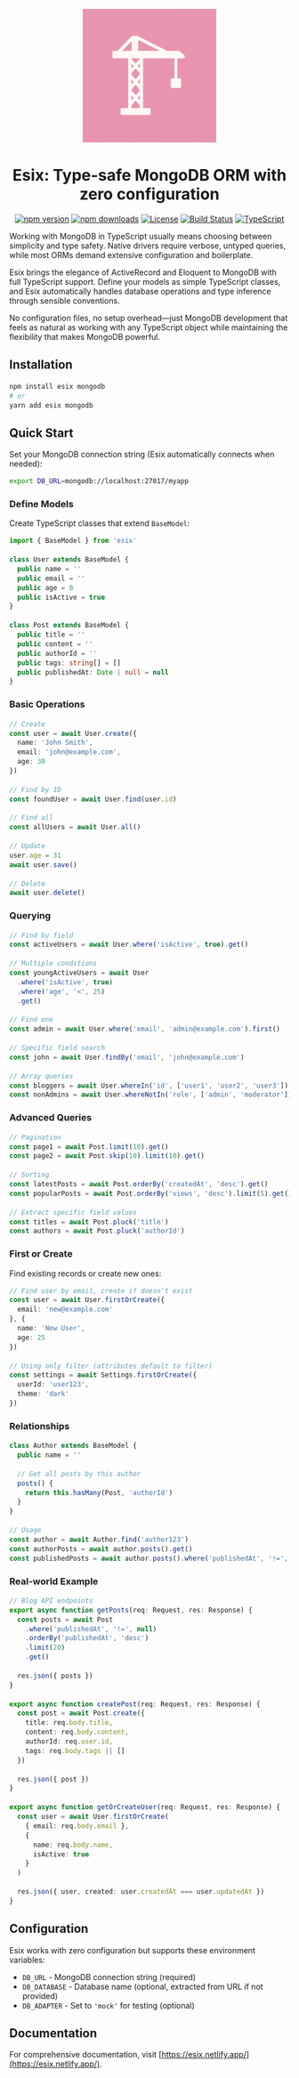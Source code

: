 <p align="center">
  <img alt="Esix" src="./logo.png" width="240px"/>
</p>

<h1 align="center">Esix: Type-safe MongoDB ORM with zero configuration</h1>

<p align="center">
  <a href="https://www.npmjs.com/package/esix"><img src="https://img.shields.io/npm/v/esix.svg" alt="npm version"></a>
  <a href="https://www.npmjs.com/package/esix"><img src="https://img.shields.io/npm/dm/esix.svg" alt="npm downloads"></a>
  <a href="https://github.com/Artmann/esix/blob/main/LICENSE"><img src="https://img.shields.io/github/license/Artmann/esix.svg" alt="License"></a>
  <a href="https://github.com/Artmann/esix/actions"><img src="https://img.shields.io/github/actions/workflow/status/Artmann/esix/build.yml" alt="Build Status"></a>
<a href="https://www.typescriptlang.org/"><img src="https://img.shields.io/badge/TypeScript-Ready-blue.svg" alt="TypeScript"></a>

</p>

Working with MongoDB in TypeScript usually means choosing between simplicity and
type safety. Native drivers require verbose, untyped queries, while most ORMs
demand extensive configuration and boilerplate.

Esix brings the elegance of ActiveRecord and Eloquent to MongoDB with full
TypeScript support. Define your models as simple TypeScript classes, and Esix
automatically handles database operations and type inference through sensible
conventions.

No configuration files, no setup overhead—just MongoDB development that feels as
natural as working with any TypeScript object while maintaining the flexibility
that makes MongoDB powerful.

## Installation

```bash
npm install esix mongodb
# or
yarn add esix mongodb
```

## Quick Start

Set your MongoDB connection string (Esix automatically connects when needed):

```bash
export DB_URL=mongodb://localhost:27017/myapp
```

### Define Models

Create TypeScript classes that extend `BaseModel`:

```ts
import { BaseModel } from 'esix'

class User extends BaseModel {
  public name = ''
  public email = ''
  public age = 0
  public isActive = true
}

class Post extends BaseModel {
  public title = ''
  public content = ''
  public authorId = ''
  public tags: string[] = []
  public publishedAt: Date | null = null
}
```

### Basic Operations

```ts
// Create
const user = await User.create({
  name: 'John Smith',
  email: 'john@example.com',
  age: 30
})

// Find by ID
const foundUser = await User.find(user.id)

// Find all
const allUsers = await User.all()

// Update
user.age = 31
await user.save()

// Delete
await user.delete()
```

### Querying

```ts
// Find by field
const activeUsers = await User.where('isActive', true).get()

// Multiple conditions
const youngActiveUsers = await User
  .where('isActive', true)
  .where('age', '<', 25)
  .get()

// Find one
const admin = await User.where('email', 'admin@example.com').first()

// Specific field search
const john = await User.findBy('email', 'john@example.com')

// Array queries
const bloggers = await User.whereIn('id', ['user1', 'user2', 'user3']).get()
const nonAdmins = await User.whereNotIn('role', ['admin', 'moderator']).get()
```

### Advanced Queries

```ts
// Pagination
const page1 = await Post.limit(10).get()
const page2 = await Post.skip(10).limit(10).get()

// Sorting
const latestPosts = await Post.orderBy('createdAt', 'desc').get()
const popularPosts = await Post.orderBy('views', 'desc').limit(5).get()

// Extract specific field values
const titles = await Post.pluck('title')
const authors = await Post.pluck('authorId')
```

### First or Create

Find existing records or create new ones:

```ts
// Find user by email, create if doesn't exist
const user = await User.firstOrCreate({
  email: 'new@example.com'
}, {
  name: 'New User',
  age: 25
})

// Using only filter (attributes default to filter)
const settings = await Settings.firstOrCreate({
  userId: 'user123',
  theme: 'dark'
})
```

### Relationships

```ts
class Author extends BaseModel {
  public name = ''

  // Get all posts by this author
  posts() {
    return this.hasMany(Post, 'authorId')
  }
}

// Usage
const author = await Author.find('author123')
const authorPosts = await author.posts().get()
const publishedPosts = await author.posts().where('publishedAt', '!=', null).get()
```

### Real-world Example

```ts
// Blog API endpoints
export async function getPosts(req: Request, res: Response) {
  const posts = await Post
    .where('publishedAt', '!=', null)
    .orderBy('publishedAt', 'desc')
    .limit(20)
    .get()
  
  res.json({ posts })
}

export async function createPost(req: Request, res: Response) {
  const post = await Post.create({
    title: req.body.title,
    content: req.body.content,
    authorId: req.user.id,
    tags: req.body.tags || []
  })
  
  res.json({ post })
}

export async function getOrCreateUser(req: Request, res: Response) {
  const user = await User.firstOrCreate(
    { email: req.body.email },
    { 
      name: req.body.name,
      isActive: true 
    }
  )
  
  res.json({ user, created: user.createdAt === user.updatedAt })
}
```

## Configuration

Esix works with zero configuration but supports these environment variables:

- `DB_URL` - MongoDB connection string (required)
- `DB_DATABASE` - Database name (optional, extracted from URL if not provided)
- `DB_ADAPTER` - Set to `'mock'` for testing (optional)

## Documentation

For comprehensive documentation, visit [https://esix.netlify.app/](https://esix.netlify.app/).
